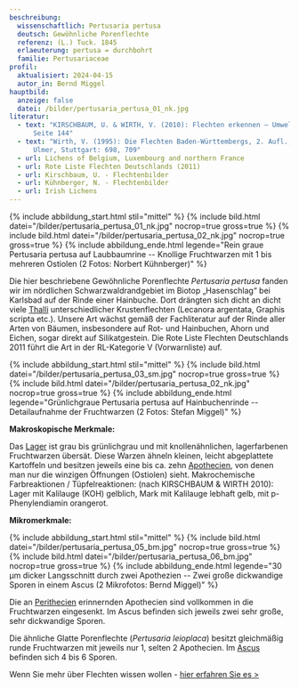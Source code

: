 ```yaml
---
beschreibung:
  wissenschaftlich: Pertusaria pertusa
  deutsch: Gewöhnliche Porenflechte
  referenz: (L.) Tuck. 1845
  erlaeuterung: pertusa = durchbohrt
  familie: Pertusariaceae
profil:
  aktualisiert: 2024-04-15
  autor_in: Bernd Miggel
hauptbild:
  anzeige: false
  datei: /bilder/pertusaria_pertusa_01_nk.jpg
literatur:
  - text: "KIRSCHBAUM, U. & WIRTH, V. (2010): Flechten erkennen – Umwelt bewerten:
      Seite 144"
  - text: "Wirth, V. (1995): Die Flechten Baden-Württembergs, 2. Aufl., 1006 S.;
      Ulmer, Stuttgart: 698, 709"
  - url: Lichens of Belgium, Luxembourg and northern France
  - url: Rote Liste Flechten Deutschlands (2011)
  - url: Kirschbaum, U. - Flechtenbilder
  - url: Kühnberger, N. - Flechtenbilder
  - url: Irish Lichens
---
```

{% include abbildung_start.html stil="mittel" %}
{% include bild.html datei="/bilder/pertusaria_pertusa_01_nk.jpg" nocrop=true gross=true %}
{% include bild.html datei="/bilder/pertusaria_pertusa_02_nk.jpg" nocrop=true gross=true %}
{% include abbildung_ende.html legende="Rein graue Pertusaria pertusa auf Laubbaumrine -- Knollige Fruchtwarzen mit 1 bis mehreren Ostiolen (2 Fotos: Norbert Kühnberger)" %}

Die hier beschriebene Gewöhnliche Porenflechte *Pertusaria pertusa* fanden wir im nördlichen Schwarzwaldrandgebiet im Biotop „Hasenschlag“ bei Karlsbad auf der Rinde einer Hainbuche. Dort drängten sich dicht an dicht viele [Thalli](Thallus "Glossar") unterschiedlicher Krustenflechten (Lecanora argentata, Graphis scripta etc.). Unsere Art wächst gemäß der Fachliteratur auf der Rinde aller Arten von Bäumen, insbesondere auf Rot- und Hainbuchen, Ahorn und Eichen, sogar direkt auf Silikatgestein. Die Rote Liste Flechten Deutschlands 2011 führt die Art in der RL-Kategorie V (Vorwarnliste) auf.

{% include abbildung_start.html stil="mittel" %}
{% include bild.html datei="/bilder/pertusaria_pertusa_03_sm.jpg" nocrop=true gross=true %}
{% include bild.html datei="/bilder/pertusaria_pertusa_02_nk.jpg" nocrop=true gross=true %}
{% include abbildung_ende.html legende="Grünlichgraue Pertusaria pertusa auf Hainbuchenrinde -- Detailaufnahme der Fruchtwarzen (2 Fotos: Stefan Miggel)" %}

**Makroskopische Merkmale:**

Das [Lager](Lager "Glossar") ist grau bis grünlichgrau und mit knollenähnlichen, lagerfarbenen Fruchtwarzen übersät. Diese Warzen ähneln kleinen, leicht abgeplattete Kartoffeln und besitzen jeweils eine bis ca. zehn [Apothecien](Apothecien "Glossar"), von denen man nur die winzigen Öffnungen (Ostiolen) sieht.
Makrochemische Farbreaktionen / Tüpfelreaktionen:  (nach KIRSCHBAUM & WIRTH 2010): Lager mit Kalilauge (KOH) gelblich, Mark mit Kalilauge lebhaft gelb, mit p-Phenylendiamin orangerot.

**Mikromerkmale:**

{% include abbildung_start.html stil="mittel" %}
{% include bild.html datei="/bilder/pertusaria_pertusa_05_bm.jpg" nocrop=true gross=true %}
{% include bild.html datei="/bilder/pertusaria_pertusa_06_bm.jpg" nocrop=true gross=true %}
{% include abbildung_ende.html legende="30 µm dicker Langsschnitt durch zwei Apothezien -- Zwei große dickwandige Sporen in einem Ascus (2 Mikrofotos: Bernd Miggel)" %}

Die an [Perithecien](Perithezien "Glossar") erinnernden Apothecien sind vollkommen in die Fruchtwarzen eingesenkt. Im Ascus befinden sich jeweils zwei sehr große, sehr dickwandige Sporen.

Die ähnliche Glatte Porenflechte (*Pertusaria leioplaca*) besitzt gleichmäßig runde Fruchtwarzen mit jeweils nur 1, selten 2 Apothecien. Im [Ascus](Asci "Glossar") befinden sich 4 bis 6 Sporen.

Wenn Sie mehr über Flechten wissen wollen - [hier erfahren Sie es >](/verwandt/flechten)